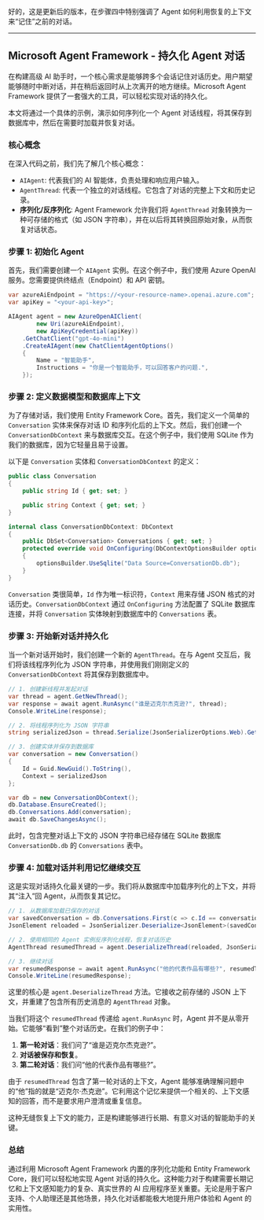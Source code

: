 好的，这是更新后的版本，在步骤四中特别强调了 Agent 如何利用恢复的上下文来“记住”之前的对话。

---

## Microsoft Agent Framework - 持久化 Agent 对话

在构建高级 AI 助手时，一个核心需求是能够跨多个会话记住对话历史。用户期望能够随时中断对话，并在稍后返回时从上次离开的地方继续。Microsoft Agent Framework 提供了一套强大的工具，可以轻松实现对话的持久化。

本文将通过一个具体的示例，演示如何序列化一个 Agent 对话线程，将其保存到数据库中，然后在需要时加载并恢复对话。

### 核心概念

在深入代码之前，我们先了解几个核心概念：

*   `AIAgent`: 代表我们的 AI 智能体，负责处理和响应用户输入。
*   `AgentThread`: 代表一个独立的对话线程。它包含了对话的完整上下文和历史记录。
*   **序列化/反序列化**: Agent Framework 允许我们将 `AgentThread` 对象转换为一种可存储的格式（如 JSON 字符串），并在以后将其转换回原始对象，从而恢复对话状态。

### 步骤 1: 初始化 Agent

首先，我们需要创建一个 `AIAgent` 实例。在这个例子中，我们使用 Azure OpenAI 服务。您需要提供终结点（Endpoint）和 API 密钥。

```csharp
var azureAiEndpoint = "https://<your-resource-name>.openai.azure.com";
var apiKey = "<your-api-key>";

AIAgent agent = new AzureOpenAIClient(
        new Uri(azureAiEndpoint),
        new ApiKeyCredential(apiKey))
    .GetChatClient("gpt-4o-mini")
    .CreateAIAgent(new ChatClientAgentOptions()
    {
        Name = "智能助手",
        Instructions = "你是一个智能助手，可以回答客户的问题.",
    });
```

### 步骤 2: 定义数据模型和数据库上下文

为了存储对话，我们使用 Entity Framework Core。首先，我们定义一个简单的 `Conversation` 实体来保存对话 ID 和序列化后的上下文。然后，我们创建一个 `ConversationDbContext` 来与数据库交互。在这个例子中，我们使用 SQLite 作为我们的数据库，因为它轻量且易于设置。

以下是 `Conversation` 实体和 `ConversationDbContext` 的定义：

```csharp
public class Conversation
{
    public string Id { get; set; }

    public string Context { get; set; }
}

internal class ConversationDbContext: DbContext
{
    public DbSet<Conversation> Conversations { get; set; }
    protected override void OnConfiguring(DbContextOptionsBuilder optionsBuilder)
    {
        optionsBuilder.UseSqlite("Data Source=ConversationDb.db");
    }
}
```

`Conversation` 类很简单，`Id` 作为唯一标识符，`Context` 用来存储 JSON 格式的对话历史。`ConversationDbContext` 通过 `OnConfiguring` 方法配置了 SQLite 数据库连接，并将 `Conversation` 实体映射到数据库中的 `Conversations` 表。

### 步骤 3: 开始新对话并持久化

当一个新对话开始时，我们创建一个新的 `AgentThread`。在与 Agent 交互后，我们将该线程序列化为 JSON 字符串，并使用我们刚刚定义的 `ConversationDbContext` 将其保存到数据库中。

```csharp
// 1. 创建新线程并发起对话
var thread = agent.GetNewThread();
var response = await agent.RunAsync("谁是迈克尔杰克逊?", thread);
Console.WriteLine(response);

// 2. 将线程序列化为 JSON 字符串
string serializedJson = thread.Serialize(JsonSerializerOptions.Web).GetRawText();

// 3. 创建实体并保存到数据库
var conversation = new Conversation()
{
    Id = Guid.NewGuid().ToString(),
    Context = serializedJson
};

var db = new ConversationDbContext();
db.Database.EnsureCreated();
db.Conversations.Add(conversation);
await db.SaveChangesAsync();
```

此时，包含完整对话上下文的 JSON 字符串已经存储在 SQLite 数据库 `ConversationDb.db` 的 `Conversations` 表中。

### 步骤 4: 加载对话并利用记忆继续交互

这是实现对话持久化最关键的一步。我们将从数据库中加载序列化的上下文，并将其“注入”回 Agent，从而恢复其记忆。

```csharp
// 1. 从数据库加载已保存的对话
var savedConversation = db.Conversations.First(c => c.Id == conversation.Id);
JsonElement reloaded = JsonSerializer.Deserialize<JsonElement>(savedConversation.Context, JsonSerializerOptions.Web);

// 2. 使用相同的 Agent 实例反序列化线程，恢复对话历史
AgentThread resumedThread = agent.DeserializeThread(reloaded, JsonSerializerOptions.Web);

// 3. 继续对话
var resumedResponse = await agent.RunAsync("他的代表作品有哪些?", resumedThread);
Console.WriteLine(resumedResponse);
```

这里的核心是 `agent.DeserializeThread` 方法。它接收之前存储的 JSON 上下文，并重建了包含所有历史消息的 `AgentThread` 对象。

当我们将这个 `resumedThread` 传递给 `agent.RunAsync` 时，Agent 并不是从零开始。它能够“看到”整个对话历史。在我们的例子中：

1.  **第一轮对话**：我们问了“谁是迈克尔杰克逊?”。
2.  **对话被保存和恢复**。
3.  **第二轮对话**：我们问“他的代表作品有哪些?”。

由于 `resumedThread` 包含了第一轮对话的上下文，Agent 能够准确理解问题中的“他”指的就是“迈克尔·杰克逊”。它利用这个记忆来提供一个相关的、上下文感知的回答，而不是要求用户澄清或重复信息。

这种无缝恢复上下文的能力，正是构建能够进行长期、有意义对话的智能助手的关键。

### 总结

通过利用 Microsoft Agent Framework 内置的序列化功能和 Entity Framework Core，我们可以轻松地实现 Agent 对话的持久化。这种能力对于构建需要长期记忆和上下文感知能力的复杂、真实世界的 AI 应用程序至关重要。无论是用于客户支持、个人助理还是其他场景，持久化对话都能极大地提升用户体验和 Agent 的实用性。
